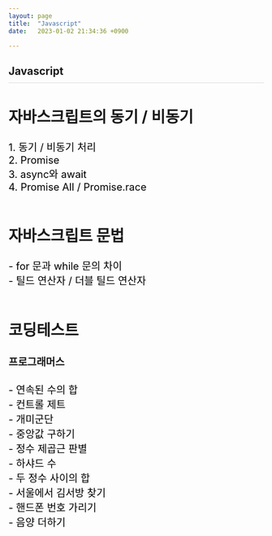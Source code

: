```yaml
---
layout: page
title:  "Javascript"
date:   2023-01-02 21:34:36 +0900

---
```



<h2 style="border-bottom:1px solid #dcdcdc; padding-bottom:10px;">Javascript</h2>

<div style='font-size:20px'>
    <h2>자바스크립트의 동기 / 비동기</h2>
    <a href="/javascript/2023/01/08/javascript-01.html">1. 동기 / 비동기 처리</a><br />
    <a href="/javascript/2023/01/15/javascript-02.html">2. Promise</a><br />
    <a href="/javascript/2023/01/22/javascript-03.html">3. async와 await</a><br />
    <a href="/javascript/2023/01/28/javascript-04.html">4. Promise All / Promise.race</a><br />
</div>

<br />
<div style='font-size:20px'>
    <h2>자바스크립트 문법</h2>
    <a href="/javascript/2023/02/19/javascript-05.html"> - for 문과 while 문의 차이</a><br />
    <a href="/javascript/2023/02/19/javascript-06.html"> - 틸드 연산자 / 더블 틸드 연산자</a><br />
</div>

<br />
<div style='font-size:20px'>
    <h2>코딩테스트</h2>
    <h4>프로그래머스</h4>
    <a href="/javascript/2023/03/26/javascript-07.html"> - 연속된 수의 합</a><br />
    <a href="/javascript/2023/03/26/javascript-08.html"> - 컨트롤 제트</a><br />
    <a href="/javascript/2023/04/02/javascript-09.html"> - 개미군단</a><br />
    <a href="/javascript/2023/04/02/javascript-10.html"> - 중앙값 구하기</a><br />
    <a href="/javascript/2023/05/01/javascript-11.html"> - 정수 제곱근 판별</a><br />
    <a href="/javascript/2023/05/01/javascript-12.html"> - 하샤드 수</a><br />
    <a href="/javascript/2023/05/15/javascript-13.html"> - 두 정수 사이의 합</a><br />
    <a href="/javascript/2023/05/15/javascript-14.html"> - 서울에서 김서방 찾기</a><br />
    <a href="/javascript/2023/05/21/javascript-15.html"> - 핸드폰 번호 가리기</a><br />
    <a href="/javascript/2023/05/21/javascript-16.html"> - 음양 더하기</a><br />



</div>


<style>
div {
}
a {
    color: #000 !important;
    text-decoration: none;
}
</style>